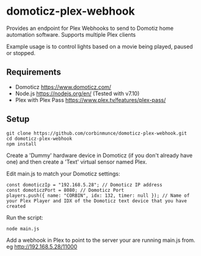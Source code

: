 # domoticz-plex-webhook
Provides an endpoint for Plex Webhooks to send to Domotiz home automation software.  Supports multiple Plex clients

Example usage is to control lights based on a movie being played, paused or stopped.

## Requirements
* Domoticz https://www.domoticz.com/
* Node.js https://nodejs.org/en/ (Tested with v7.10)
* Plex with Plex Pass https://www.plex.tv/features/plex-pass/

## Setup

```
git clone https://github.com/corbinmunce/domoticz-plex-webhook.git
cd domoticz-plex-webhook
npm install
```

Create a 'Dummy' hardware device in Domoticz (if you don't already have one) and then create a 'Text' virtual sensor named Plex.

Edit main.js to match your Domoticz settings:
```
const domoticzIp = "192.168.5.28"; // Domoticz IP address
const domoticzPort = 8080; // Domoticz Port
players.push({ name: "CORBIN", idx: 132, timer: null }); // Name of your Plex Player and IDX of the Domoticz text device that you have created
```

Run the script:
```
node main.js
```

Add a webhook in Plex to point to the server your are running main.js from.  eg http://192.168.5.28/11000